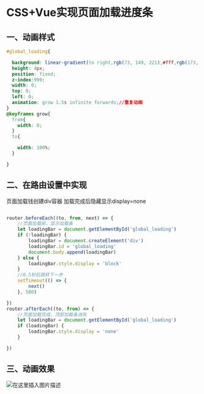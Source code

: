# CSS+Vue实现页面加载进度条
## 一、动画样式

```css
#global_loading{

  background: linear-gradient(to right,rgb(73, 149, 221),#fff,rgb(173, 203, 231));
  height: 4px;
  position: fixed;
  z-index:999;
  width: 0;
  top: 0;
  left: 0;
  animation: grow 1.5s infinite forwards;//重复动画
}
@keyframes grow{
  from{
    width: 0;
  }
  to{

    width: 100%;
  }

}
```
## 二、在路由设置中实现
页面加载钱创建div容器
加载完成后隐藏显示display=none
```javascript

router.beforeEach((to, from, next) => {
    //页面加载前，显示加载条
    let loadingBar = document.getElementById('global_loading')
    if (!loadingBar) {
        loadingBar = document.createElement('div')
        loadingBar.id = 'global_loading'
        document.body.append(loadingBar)
    } else {
        loadingBar.style.display = 'block'
    }
    //0.5秒后跳转下一步
    setTimeout(() => {
        next()
    }, 500)

})
router.afterEach((to, from) => {
    //页面加载完成，顶部加载条消失
    let loadingBar = document.getElementById('global_loading')
    if (loadingBar) {
        loadingBar.style.display = 'none'
    }

})
```

## 三、动画效果
![在这里插入图片描述](https://img-blog.csdnimg.cn/20210206220057869.gif#pic_center)

